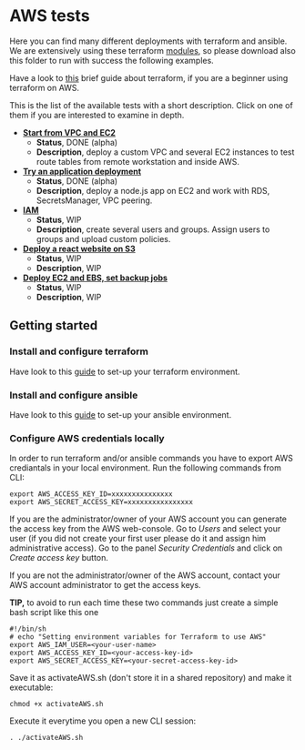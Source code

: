 # AWS tests

Here you can find many different deployments with terraform and ansible.
We are extensively using these terraform [modules](../modules_AWS), so please download also this folder to run with success the following examples.

Have a look to [this](https://learn.hashicorp.com/tutorials/terraform/aws-build) brief guide about terraform, if you are a beginner using terraform on AWS.

This is the list of the available tests with a short description. Click on one of them if you are interested to examine in depth.

- **[Start from VPC and EC2](./VPC)**
  - **Status**, DONE (alpha)
  - **Description**, deploy a custom VPC and several EC2 instances to test route tables from remote workstation and inside AWS.
- **[Try an application deployment](./FullApplication)**
  - **Status**, DONE (alpha)
  - **Description**, deploy a node.js app on EC2 and work with RDS, SecretsManager, VPC peering.
- **[IAM](./IAM)**
  - **Status**, WIP
  - **Description**, create several users and groups. Assign users to groups and upload custom policies.
- **[Deploy a react website on S3](./S3website)**
  - **Status**, WIP
  - **Description**, WIP
- **[Deploy EC2 and EBS, set backup jobs](./Backup)**
  - **Status**, WIP
  - **Description**, WIP

## Getting started
### Install and configure terraform

Have look to this [guide](https://learn.hashicorp.com/tutorials/terraform/install-cli) to set-up your terraform environment.

### Install and configure ansible

Have look to this [guide](https://docs.ansible.com/ansible/latest/installation_guide/intro_installation.html) to set-up your ansible environment.

### Configure AWS credentials locally

In order to run terraform and/or ansible commands you have to export AWS crediantals in your local environment. Run the following commands from CLI:
```
export AWS_ACCESS_KEY_ID=xxxxxxxxxxxxxxx
export AWS_SECRET_ACCESS_KEY=xxxxxxxxxxxxxxxx
```
If you are the administrator/owner of your AWS account you can generate the access key from the AWS web-console. Go to *Users* and select your user (if you did not create your first user please do it and assign him administrative access). Go to the panel *Security Credentials* and click on *Create access key* button.

If you are not the administrator/owner of the AWS account, contact your AWS account administrator to get the access keys.

**TIP,** to avoid to run each time these two commands just create a simple bash script like this one
```
#!/bin/sh
# echo "Setting environment variables for Terraform to use AWS"
export AWS_IAM_USER=<your-user-name>
export AWS_ACCESS_KEY_ID=<your-access-key-id>
export AWS_SECRET_ACCESS_KEY=<your-secret-access-key-id>
```
Save it as activateAWS.sh (don't store it in a shared repository) and make it executable:
```
chmod +x activateAWS.sh
```
Execute it everytime you open a new CLI session:
```
. ./activateAWS.sh
```
